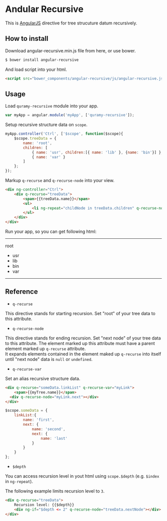 # Andular Recursive

This is [AngularJS](https://angularjs.org/) directive for tree strucuture datum recursively.

## How to install

Download angular-recursive.min.js file from here, or use bower.

```bash
$ bower install angular-recursive
```

And load script into your html.

```html
<script src="bower_components/angular-recursive/js/angular-recursive.js"></script>
```

## Usage

Load `quramy-recursive` module into your app.

```js
var myApp = angular.module('myApp', ['quramy-recursive']);
```

Setup recursive structure data on `scope`.

```js
myApp.controller('Ctrl', ['$scope', function($scope){
	$scope.treeData = {
		name: 'root',
		children: [
			{ name: 'usr', children:[{ name: 'lib' }, {name: 'bin'}] },
			{ name: 'var' }
		]
	};
});
```

Markup `q-recurse` and `q-recurse-node` into your view.

```html
<div ng-controller="Ctrl">
	<div q-recurse="treeData">
		<span>{{treeData.name}}</span>
		<ul>
			<li ng-repeat="childNode in treeData.children" q-recurse-node="childNode"></li>
		</ul>
	</div>
</div>
```

Run your app, so you can get following html:

----

root
 + usr
  + lib
  + bin
 + var

----

## Reference

+ `q-recurse`

This directive stands for starting recursion. 
Set "root" of your tree data to this attribute.

+ `q-recurse-node`

This directive stands for ending recursion. 
Set "next node" of your tree data to this attribute.
The element marked up this attribute must have a parent element marked up `q-recurse` attribute.  
It expands elements contained in the element maked up `q-recurse` into itself until "next node" data is `null` or `undefined`.

+ `q-recurse-var`

Set an alias recursive structure data.

```html
<div q-recurse="someData.linkList" q-recurse-var="myLink">
	<span>{{myTree.name}}</span>
  <div q-recurse-node="myLink.next"></div>
</div>
```

```js
$scope.someData = {
	linkList:{
		name: 'first',
		next: {
			name: 'second',
			next: {
				name: 'last'
			}
		}
	}
};
```

+ `$depth`

You can access recursion level in yout html using `scope.$depth` (e.g. `$index` in `ng-repeat`). 

The following example limits recursion level to `3`.

```html
<div q-recurse="treeData">
	Recursion level: {{$depth}}
	<div ng-if="$depth <= 2" q-recurse-node="treeData.nextNode"></div>
</div>
```

